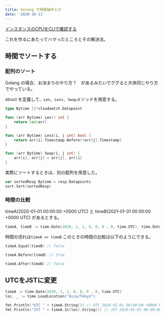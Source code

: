 ```yaml
---
title: Golang で時間操作とか
date: '2020-10-11'
---
```


[インスタンスのCPUをCLIで確認する](https://github.com/ritarock/moniterinstance)

これを作るにあたってハマったところとその解決法。

## 時間でソートする
### 配列のソート
Golang の場合、お決まりのやり方？　があるみたいでググると大体同じやり方でやっている。

struct を定義して、`Len, Less, Swap`メソッドを用意する。

```go
type Bytime []*cloudwatch.Datapoint

func (arr Bytime) Len() int {
	return len(arr)
}

func (arr Bytime) Less(i, j int) bool {
	return arr[i].Timestamp.Before(*arr[j].Timestamp)
}

func (arr Bytime) Swap(i, j int) {
	arr[i], arr[j] = arr[j], arr[i]
}
```

実際にソートするときは、別の配列を用意した。

```go
var sortedResp Bytime = resp.Datapoints
sort.Sort(sortedResp)
```

### 時間の比較
timeA(2020-01-01 00:00:00 +0000 UTC) と timeB(2021-01-01 00:00:00 +0000 UTC) があるとする。

```go
timeA, timeB := time.Date(2020, 1, 1, 0, 0, 0 , 0, time.UTC), time.Date(2021, 1, 1, 0, 0, 0 , 0, time.UTC)
```

時間の流れは`timeA => timeB`
このときの時間の比較は以下のようにできる。

```go
timeA.Equal(timeB) // false

timeA.Before(timeB) // true

timeA.After(timeB) // false
```

## UTCをJSTに変更

```go
timeA := time.Date(2020, 1, 1, 0, 0, 0 , 0, time.UTC)
loc, _ := time.LoadLocation("Asia/Tokyo")

fmt.Println("UTC " + timeA.String()) // UTC 2020-01-01 00:00:00 +0000 UTC
fmt.Println("JST " + timeA.In(loc).String()) // JST 2020-01-01 09:00:00 +0900 JST
```
